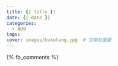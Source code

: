 ```yaml
---
title: {{ title }}
date: {{ date }}
categories:
  - 紫砂
tags:
cover: images/bukutang.jpg  # 文章封面圖
---
```



{% fb_comments %}
